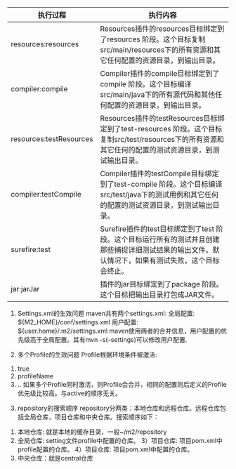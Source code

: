 
| 执行过程                    | 执行内容                                                                                                    |
|-------------------------|---------------------------------------------------------------------------------------------------------|
| resources:resources     | Resources插件的resources目标绑定到了resources 阶段。这个目标复制src/main/resources下的所有资源和其它任何配置的资源目录，到输出目录。               |
| compiler:compile        | Compiler插件的compile目标绑定到了compile 阶段。这个目标编译src/main/java下的所有源代码和其他任何配置的资源目录，到输出目录。                        |
| resources:testResources | Resources插件的testResources目标绑定到了test-resources 阶段。这个目标复制src/test/resources下的所有资源和其它任何的配置的测试资源目录，到测试输出目录。 |
| compiler:testCompile    | Compiler插件的testCompile目标绑定到了test-compile 阶段。这个目标编译src/test/java下的测试用例和其它任何的配置的测试资源目录，到测试输出目录。           |
| surefire:test           | Surefire插件的test目标绑定到了test 阶段。这个目标运行所有的测试并且创建那些捕捉详细测试结果的输出文件。默认情况下，如果有测试失败，这个目标会终止。                      |
| jar:jarJar              | 插件的jar目标绑定到了package 阶段。这个目标把输出目录打包成JAR文件。                                                               |



1. Settings.xml的生效问题
   maven共有两个settings.xml:
   全局配置: ${M2_HOME}/conf/settings.xml
   用户配置: ${user.home}/.m2/settings.xml
   maven使用两者的合并信息，用户配置的优先级高于全局配置。其有mvn -s(–settings)可以修改用户配置.

2. 多个Profile的生效问题
   Profile根据环境条件被激活:
1) <activeByDefault>true</activeByDefault>
2) <activeProfile>profileName</activeProfile>
3) ..
   如果多个Profile同时激活，则Profile会合并，相同的配置则后定义的Profile优先级比较高。与active的顺序无关。

3. repository的搜索顺序
   repository分两类：本地仓库和远程仓库。远程仓库包括全局仓库，项目仓库和中央仓库。搜索顺序如下：
1) 本地仓库: 就是本地的缓存目录，一般~/m2/repository
2) 全局仓库: setting文件profile中配置的仓库。
   3）项目仓库: 项目pom.xml中profile配置的仓库。
   4）项目仓库: 项目pom.xml中配置的仓库。
5) 中央仓库：就是central仓库